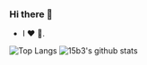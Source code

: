 ### Hi there 👋

<!--
**15b3/15b3** is a ✨ _special_ ✨ repository because its `README.md` (this file) appears on your GitHub profile.

Here are some ideas to get you started:

- 🔭 I’m currently working on ...
- 🌱 I’m currently learning ...
- 👯 I’m looking to collaborate on ...
- 🤔 I’m looking for help with ...
- 💬 Ask me about ...
- 📫 How to reach me: ...
- 😄 Pronouns: ...
- ⚡ Fun fact: ...
-->

- I ❤️ 🐍.

![Top Langs](https://github-readme-stats.vercel.app/api/top-langs/?username=15b3&hide=html)
![15b3's github stats](https://github-readme-stats.vercel.app/api?username=15b3&show_icons=true&count_private=true&line_height=40)
